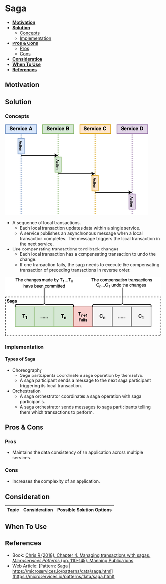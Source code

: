 # Saga

- [**Motivation**](#motivation)
- [**Solution**](#solution)
   - [Concepts](#concepts)
   - [Implementation](#implementation)
- [**Pros & Cons**](#pros--cons)
   - [Pros](#pros)
   - [Cons](#cons)
- [**Consideration**](#consideration)
- [**When To Use**](#when-to-use)
- [**References**](#references)

## Motivation

## Solution
### Concepts
![](../../diagrams/png/saga_small.png)

- A sequence of local transactions.
   - Each local transaction updates data within a single service.
   - A service publishes an asynchronous message when a local transaction completes. The message triggers the local transaction in the next service.
- Use compensating transactions to rollback changes
   - Each local transaction has a compensating transaction to undo the change.
   - If one transaction fails, the saga needs to execute the compensating transaction of preceding transactions in reverse order.

![](../../diagrams/png/saga_compensation.png)

### Implementation
#### Types of Saga
- Choreography
   - Saga participants coordinate a saga operation by themselve.
   - A saga participant sends a message to the next saga participant triggering its local transaction.
- Orchestration
   - A saga orchestrator coordinates a saga operation with saga participants.
   - A saga orchestrator sends messages to saga participants telling them which transactions to perform.

## Pros & Cons
### Pros
- Maintains the data consistency of an application across multiple services.

### Cons
- Increases the complexity of an application.

## Consideration
| Topic | Consideration | Possible Solution Options |
|----|-----|-----|

## When To Use

## References
- Book: [Chris R.(2018). Chapter 4. Managing transactions with sagas, *Microservices Patterns* (pp. 110-145). Manning Publications](https://www.manning.com/books/microservices-patterns)
- Web Article: [Pattern: Saga | https://microservices.io/patterns/data/saga.html](https://microservices.io/patterns/data/saga.html)
